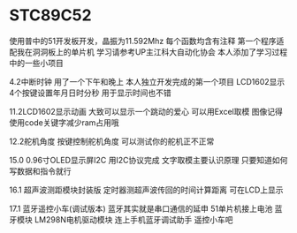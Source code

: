 # STC89C52
使用普中的51开发板开发，晶振为11.592Mhz
每个函数均含有注释
第一个程序适配我在洞洞板上的单片机
学习请参考UP主江科大自动化协会
本人添加了学习过程中的一些小项目

4.2中断时钟
用了一个下午和晚上
本人独立开发完成的第一个项目
LCD1602显示
4个按键设置年月日时分秒
用于显示时间也不错

11.2LCD1602显示动画
大致可以显示一个跳动的爱心
可以用Excel取模
图像记得使用code关键字减少ram占用哦

12.2舵机角度
按键控制舵机角度
可以测试你的舵机正不正常

15.0 0.96寸OLED显示屏I2C
用I2C协议完成
文字取模主要认识原理
只要知道如何写数据和指令就行

16.1 超声波测距模块封装版
定时器测超声波传回的时间计算距离
可在LCD上显示

17.1 蓝牙遥控小车(调试版本)
蓝牙其实就是串口通信的延申
51单片机接上电池 蓝牙模块 LM298N电机驱动模块
连上手机蓝牙调试助手
遥控小车吧
